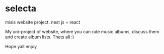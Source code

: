 # selecta
misis website project. nest js + react

My uni-project of website, where you can rate music albums, discuss them and create album lists. Thats all :)

Hope yall enjoy
